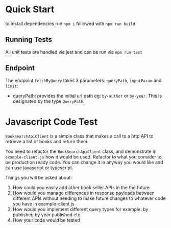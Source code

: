 # Quick Start

to install dependencies run `npm i` followed with `npm run build`

## Running Tests

All unit tests are handled via jest and can be run via `npm run test`

## Endpoint

The endpoint `fetchByQuery` takes 3 parameters: `queryPath`, `inputParam` and `limit`:

- queryPath: provides the initial url path eg: `by-author` or `by-year`. This is designated by the type `QueryPath`.

# Javascript Code Test

`BookSearchApiClient` is a simple class that makes a call to a http API to retrieve a list of books and return them.

You need to refactor the `BookSearchApiClient` class, and demonstrate in `example-client.js` how it would be used. Refactor to what you consider to be production ready code. You can change it in anyway you would like and can use javascript or typescript.

Things you will be asked about:

1. How could you easily add other book seller APIs in the the future
2. How would you manage differences in response payloads between different APIs without needing to make future changes to whatever code you have in example-client.js
3. How would you implement different query types for example: by publisher, by year published etc
4. How your code would be tested
